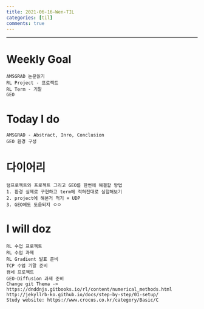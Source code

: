 ```yaml
---
title: 2021-06-16-Wen-TIL
categories: [til]
comments: true
---
```

-------------------------------------------------------------------------------

# Weekly Goal
```
AMSGRAD 논문읽기
RL Project - 프로젝트
RL Term - 기말
GEO
```

# Today I do
```
AMSGRAD - Abstract, Inro, Conclusion
GEO 환경 구성
```

# 다이어리
```
텀프로젝트와 프로젝트 그리고 GEO를 한번에 해결할 방법
1. 환경 실제로 구현하고 term에 적혀진대로 실험해보기
2. project에 해본거 적기 + UDP
3. GEO에도 도움되지 ㅇㅇ
```

# I will doz
```
RL 수업 프로젝트
RL 수업 과제
RL Gradient 발표 준비
TCP 수업 기말 준비
컴네 프로젝트
GEO-Diffusion 과제 준비
Change git Thema -> https://dnddnjs.gitbooks.io/rl/content/numerical_methods.html
http://jekyllrb-ko.github.io/docs/step-by-step/01-setup/
Study website: https://www.crocus.co.kr/category/Basic/C
```

